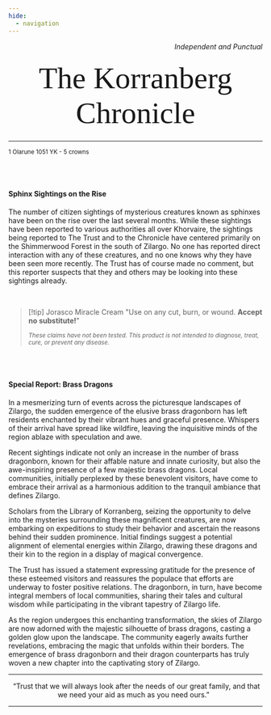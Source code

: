 ```yaml
---
hide:
  - navigation
---
```


<div style="text-align:right;"><i>Independent and Punctual</i></div>
<p style="font-family: Garamond;font-size:60px;text-align:center;margin:20px;">The Korranberg Chronicle</p>
<hr>
  <small>1 Olarune 1051 YK  -  5 crowns</small>

<br><br>
#### Sphinx Sightings on the Rise

The number of citizen sightings of mysterious creatures known as sphinxes have been on the rise over the last several months. While these sightings have been reported to various authorities all over Khorvaire, the sightings being reported to The Trust and to the Chronicle have centered primarily on the Shimmerwood Forest in the south of Zilargo. No one has reported direct interaction with any of these creatures, and no one knows why they have been seen more recently. The Trust has of course made no comment, but this reporter suspects that they and others may be looking into these sightings already.

<br>

>[!tip] Jorasco Miracle Cream
>"Use on any cut, burn, or wound. **Accept no substitute!**"
>
><small>*These claims have not been tested. This product is not intended to diagnose, treat, cure, or prevent any disease.*</small>

<br><br>
#### Special Report: Brass Dragons

In a mesmerizing turn of events across the picturesque landscapes of Zilargo, the sudden emergence of the elusive brass dragonborn has left residents enchanted by their vibrant hues and graceful presence. Whispers of their arrival have spread like wildfire, leaving the inquisitive minds of the region ablaze with speculation and awe.

Recent sightings indicate not only an increase in the number of brass dragonborn, known for their affable nature and innate curiosity, but also the awe-inspiring presence of a few majestic brass dragons. Local communities, initially perplexed by these benevolent visitors, have come to embrace their arrival as a harmonious addition to the tranquil ambiance that defines Zilargo.

Scholars from the Library of Korranberg, seizing the opportunity to delve into the mysteries surrounding these magnificent creatures, are now embarking on expeditions to study their behavior and ascertain the reasons behind their sudden prominence. Initial findings suggest a potential alignment of elemental energies within Zilargo, drawing these dragons and their kin to the region in a display of magical convergence.

The Trust has issued a statement expressing gratitude for the presence of these esteemed visitors and reassures the populace that efforts are underway to foster positive relations. The dragonborn, in turn, have become integral members of local communities, sharing their tales and cultural wisdom while participating in the vibrant tapestry of Zilargo life.

As the region undergoes this enchanting transformation, the skies of Zilargo are now adorned with the majestic silhouette of brass dragons, casting a golden glow upon the landscape. The community eagerly awaits further revelations, embracing the magic that unfolds within their borders. The emergence of brass dragonborn and their dragon counterparts has truly woven a new chapter into the captivating story of Zilargo.


<hr>
<p style="text-align: center"> “Trust that we will always look after the needs of our great family, and that we need your aid as much as you need ours.” </div>
 <hr>
 